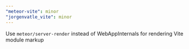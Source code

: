 ```yaml
---
"meteor-vite": minor
"jorgenvatle_vite": minor
---
```


Use `meteor/server-render` instead of WebAppInternals for rendering Vite module markup

